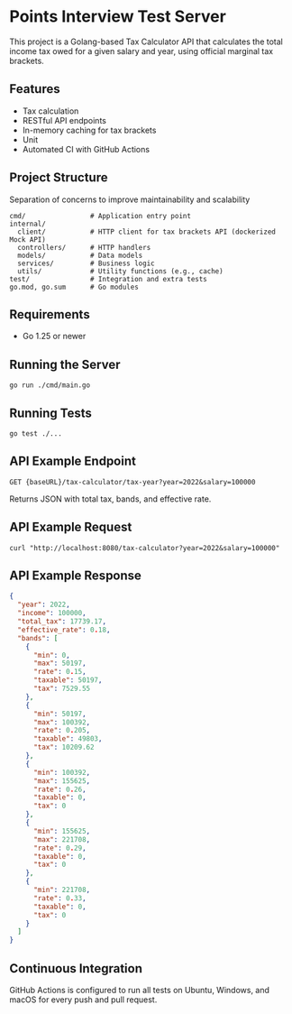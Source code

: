 # Points Interview Test Server

This project is a Golang-based Tax Calculator API that calculates the total income tax owed for a given salary and year, using official marginal tax brackets.

## Features
- Tax calculation
- RESTful API endpoints
- In-memory caching for tax brackets
- Unit
- Automated CI with GitHub Actions

## Project Structure
Separation of concerns to improve maintainability and scalability
```
cmd/                # Application entry point
internal/
  client/           # HTTP client for tax brackets API (dockerized Mock API)
  controllers/      # HTTP handlers
  models/           # Data models
  services/         # Business logic
  utils/            # Utility functions (e.g., cache)
test/               # Integration and extra tests
go.mod, go.sum      # Go modules
```

## Requirements
- Go 1.25 or newer

## Running the Server
```
go run ./cmd/main.go
```

## Running Tests
```
go test ./...
```

## API Example Endpoint
```
GET {baseURL}/tax-calculator/tax-year?year=2022&salary=100000
```
Returns JSON with total tax, bands, and effective rate.

## API Example Request
```
curl "http://localhost:8080/tax-calculator?year=2022&salary=100000"
```

## API Example Response
```json
{
  "year": 2022,
  "income": 100000,
  "total_tax": 17739.17,
  "effective_rate": 0.18,
  "bands": [
    {
      "min": 0,
      "max": 50197,
      "rate": 0.15,
      "taxable": 50197,
      "tax": 7529.55
    },
    {
      "min": 50197,
      "max": 100392,
      "rate": 0.205,
      "taxable": 49803,
      "tax": 10209.62
    },
    {
      "min": 100392,
      "max": 155625,
      "rate": 0.26,
      "taxable": 0,
      "tax": 0
    },
    {
      "min": 155625,
      "max": 221708,
      "rate": 0.29,
      "taxable": 0,
      "tax": 0
    },
    {
      "min": 221708,
      "rate": 0.33,
      "taxable": 0,
      "tax": 0
    }
  ]
}
```

## Continuous Integration
GitHub Actions is configured to run all tests on Ubuntu, Windows, and macOS for every push and pull request.

